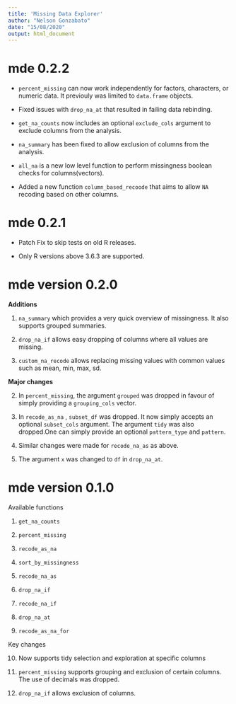 ```yaml
---
title: 'Missing Data Explorer'
author: "Nelson Gonzabato"
date: "15/08/2020"
output: html_document
---
```


# mde 0.2.2

* `percent_missing` can now work independently for factors, characters, or numeric data. It previouly was limited to `data.frame` objects. 

* Fixed issues with `drop_na_at` that resulted in failing data rebinding. 

* `get_na_counts` now includes an optional `exclude_cols` argument to exclude columns from the analysis. 


* `na_summary` has been fixed to allow exclusion of columns from the analysis.

* `all_na` is a new low level function to perform missingness boolean checks for columns(vectors). 

* Added a new function `column_based_recoode` that aims to allow `NA` recoding based on other columns. 

# mde 0.2.1

* Patch Fix to skip tests on old R releases.

* Only R versions above 3.6.3 are supported. 

# mde version 0.2.0

**Additions**

1. `na_summary` which provides a very quick overview of missingness. It also supports grouped summaries. 

2. `drop_na_if` allows easy dropping of columns where all values are missing.

3. `custom_na_recode` allows replacing missing values with common values such as mean, min, max, sd. 

**Major changes**

2. In `percent_missing`, the argument `grouped` was dropped in favour of simply providing a `grouping_cols` vector.

3. In `recode_as_na` , `subset_df` was dropped. It now simply accepts an optional `subset_cols` argument. The argument `tidy` was also dropped.One can simply provide an optional `pattern_type` and `pattern`.

4. Similar changes were made for `recode_na_as` as above.

5. The argument `x` was changed to `df` in `drop_na_at`. 





# mde version 0.1.0


Available functions

1. `get_na_counts`

2. `percent_missing`

3. `recode_as_na`

4. `sort_by_missingness`

5. `recode_na_as`

6. `drop_na_if`

7. `recode_na_if`

8. `drop_na_at`

9. `recode_as_na_for`

Key changes

10. Now supports tidy selection and exploration at specific columns

11. `percent_missing` supports grouping and exclusion of certain columns. The use of decimals was dropped. 

12. `drop_na_if` allows exclusion of columns. 

